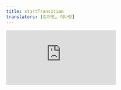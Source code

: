 ```yaml
---
title: startTransition
translators: [김아영, 이나령]
---
```


<iframe 
  style={{aspectRatio: 1.7778, width: '100%'}} 
  src="https://www.youtube.com/embed/playlist?list=PLjQV3hketAJkh6BEl0n4PDS_2fBd0cS9v&index=60"
  title="YouTube video player" 
  frameBorder="0" 
/>

<Intro>

`startTransition` lets you update the state without blocking the UI.
<Trans>`startTransition`은 UI를 차단하지 않고 state를 업데이트할 수 있습니다.</Trans>

```js
startTransition(scope)
```

</Intro>

<InlineToc />

---

## Reference<Trans>참조</Trans> {/*reference*/}

### `startTransition(scope)` {/*starttransitionscope*/}

The `startTransition` function lets you mark a state update as a transition.
<Trans>`startTransition` 함수를 사용하면 state 업데이트를 트랜지션으로 표시할 수 있습니다.</Trans>

```js {7,9}
import { startTransition } from 'react';

function TabContainer() {
  const [tab, setTab] = useState('about');

  function selectTab(nextTab) {
    startTransition(() => {
      setTab(nextTab);
    });
  }
  // ...
}
```

[See more examples below.](#usage)
<Trans>[아래에서 더 많은 예시를 확인하세요.](#usage)</Trans>

#### Parameters<Trans>매개변수</Trans> {/*parameters*/}

* `scope`: A function that updates some state by calling one or more [`set` functions.](/reference/react/useState#setstate) React immediately calls `scope` with no arguments and marks all state updates scheduled synchronously during the `scope` function call as transitions. They will be [non-blocking](/reference/react/useTransition#marking-a-state-update-as-a-non-blocking-transition) and [will not display unwanted loading indicators.](/reference/react/useTransition#preventing-unwanted-loading-indicators)
(#marking-a-state-update-as-a-non-blocking-transition) and [will not display unwanted loading indicators.](#preventing-unwanted-loading-indicators)
<Trans outdent>`scope`: 하나 이상의 [`set` 함수를 호출하여 일부 state를 업데이트하는 함수.](/reference/react/useState#setstate) React는 인자 없이 `scope`를 즉시 호출하고 `scope` 함수 호출 중에 동기적으로 예약된 모든 state 업데이트를 트랜지션으로 표시합니다. 이는 [논블로킹](#marking-a-state-update-as-non-blocking-transition)이고, [원치 않는 로딩을 표시하지 않을 것입니다.](#preventing-unwanted-loading-indicators)</Trans>

#### Returns<Trans>반환값</Trans> {/*returns*/}

`startTransition` does not return anything.
<Trans>`startTransition`은 아무것도 반환하지 않습니다.</Trans>

#### Caveats<Trans>주의사항</Trans> {/*caveats*/}

* `startTransition` does not provide a way to track whether a transition is pending. To show a pending indicator while the transition is ongoing, you need [`useTransition`](/reference/react/useTransition) instead.
<Trans>`startTransition`은 트랜지션이 'pending'인지 추적하는 방법을 제공하지 않습니다. 트랜지션이 진행 중일 때 'pending' 표시기를 보여주고 싶다면, 대신 [`useTransition`](/reference/react/useTransition)이 필요합니다.</Trans>

* You can wrap an update into a transition only if you have access to the `set` function of that state. If you want to start a transition in response to some prop or a custom Hook return value, try [`useDeferredValue`](/reference/react/useDeferredValue) instead.
<Trans>해당 state의 `set` 함수에 접근할 수 있는 경우에만 업데이트를 트랜지션으로 감쌀 수 있습니다. 일부 prop이나 커스텀 훅 값에 대한 응답으로 트랜지션을 시작하려면, 대신 [`useDeferredValue`](/reference/react/useDeferredValue)를 사용해보세요.</Trans>

* The function you pass to `startTransition` must be synchronous. React immediately executes this function, marking all state updates that happen while it executes as transitions. If you try to perform more state updates later (for example, in a timeout), they won't be marked as transitions.
<Trans>`startTransition`에 전달하는 함수는 동기식이어야 합니다. React는 이 함수를 즉시 실행하여, 실행하는 동안 발생하는 모든 state 업데이트를 트랜지션으로 표시합니다. 나중에 더 많은 state 업데이트를 수행하려고 하면(예: 타임아웃), 트랜지션으로 표시되지 않습니다.</Trans>

* A state update marked as a transition will be interrupted by other state updates. For example, if you update a chart component inside a transition, but then start typing into an input while the chart is in the middle of a re-render, React will restart the rendering work on the chart component after handling the input state update.
<Trans>트랜지션으로 표시된 state 업데이트는 다른 state 업데이트에 의해 중단됩니다. 예를 들어, 트랜지션 내에서 차트 컴포넌트를 업데이트한 다음, 차트가 다시 렌더링되는 도중에 입력을 시작하면 React는 입력 업데이트를 처리한 후 차트 컴포넌트에서 렌더링 작업을 다시 시작합니다.</Trans>

* Transition updates can't be used to control text inputs.
<Trans>트랜지션 업데이트는 텍스트 입력을 제어하는 데 사용할 수 없습니다.</Trans>

* If there are multiple ongoing transitions, React currently batches them together. This is a limitation that will likely be removed in a future release.
<Trans>진행 중인 트랜지션이 여러 개 있는 경우, React는 현재 트랜지션을 함께 일괄 처리합니다. 이는 향후 릴리스에서 제거될 가능성이 높은 제한 사항입니다.</Trans>

---

## Usage<Trans>사용법</Trans> {/*usage*/}

### Marking a state update as a non-blocking transition<Trans>state 업데이트를 논블로킹 트랜지션으로 표시하기</Trans> {/*marking-a-state-update-as-a-non-blocking-transition*/}

You can mark a state update as a *transition* by wrapping it in a `startTransition` call:
<Trans>state 업데이트는 `startTransition` 호출로 감싸 *트랜지션*으로 표시할 수 있습니다:</Trans>

```js {7,9}
import { startTransition } from 'react';

function TabContainer() {
  const [tab, setTab] = useState('about');

  function selectTab(nextTab) {
    startTransition(() => {
      setTab(nextTab);
    });
  }
  // ...
}
```

Transitions let you keep the user interface updates responsive even on slow devices.
<Trans>트랜지션을 사용하면 느린 기기에서도 사용자 인터페이스 업데이트를 반응성 있게 유지할 수 있습니다.</Trans>

With a transition, your UI stays responsive in the middle of a re-render. For example, if the user clicks a tab but then change their mind and click another tab, they can do that without waiting for the first re-render to finish.
<Trans>트랜지션을 사용하면 재렌더링 도중에도 UI가 반응성을 유지합니다. 예를 들어, 사용자가 탭을 클릭했다가 마음이 바뀌어 다른 탭을 클릭하면 첫 번째 리렌더링이 완료될 때까지 기다릴 필요 없이 다른 탭을 클릭할 수 있습니다.</Trans>

<Note>
`startTransition` is very similar to [`useTransition`](/reference/react/useTransition), except that it does not provide the `isPending` flag to track whether a transition is ongoing. You can call `startTransition` when `useTransition` is not available. For example, `startTransition` works outside components, such as from a data library.
<Trans>`startTransition`은 트랜지션이 진행 중인지 여부를 추적하기 위한 `isPending` 플래그를 제공하지 않는다는 점을 제외하면 [`useTransition`](/reference/react/useTransition)과 매우 유사합니다. `useTransition`을 사용할 수 없을 때 `startTransition`을 호출할 수 있습니다. 예를 들어, `startTransition`은 데이터 라이브러리와 같은 외부 컴포넌트에서 작동합니다.</Trans>

[Learn about transitions and see examples on the `useTransition` page.](/reference/react/useTransition)
<Trans>[`useTransition` 페이지에서 트랜지션에 대해 자세히 알아보고 예제를 확인하세요.](/reference/react/useTransition)</Trans>
</Note>
